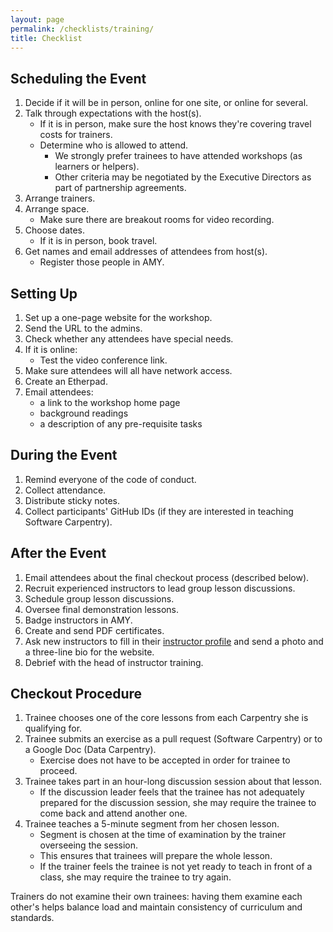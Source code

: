 ```yaml
---
layout: page
permalink: /checklists/training/
title: Checklist
---
```

## Scheduling the Event

1.  Decide if it will be in person, online for one site, or online for several.
1.  Talk through expectations with the host(s).
    *   If it is in person, make sure the host knows they're covering travel costs for trainers.
    *   Determine who is allowed to attend.
        *   We strongly prefer trainees to have attended workshops (as learners or helpers).
        *   Other criteria may be negotiated by the Executive Directors as part of partnership agreements.
1.  Arrange trainers.
1.  Arrange space.
    *   Make sure there are breakout rooms for video recording.
1.  Choose dates.
    *   If it is in person, book travel.
1.  Get names and email addresses of attendees from host(s).
    *   Register those people in AMY.

## Setting Up

1.  Set up a one-page website for the workshop.
1.  Send the URL to the admins.
1.  Check whether any attendees have special needs.
1.  If it is online:
    *   Test the video conference link.
1.  Make sure attendees will all have network access.
1.  Create an Etherpad.
1.  Email attendees:
    *   a link to the workshop home page
    *   background readings
    *   a description of any pre-requisite tasks

## During the Event

1.  Remind everyone of the code of conduct.
1.  Collect attendance.
1.  Distribute sticky notes.
1.  Collect participants' GitHub IDs (if they are interested in teaching Software Carpentry).

## After the Event

1.  Email attendees about the final checkout process (described below).
1.  Recruit experienced instructors to lead group lesson discussions.
1.  Schedule group lesson discussions.
1.  Oversee final demonstration lessons.
1.  Badge instructors in AMY.
1.  Create and send PDF certificates.
1.  Ask new instructors to fill in their [instructor profile][profile]
    and send a photo and a three-line bio for the website.
1.  Debrief with the head of instructor training.

## Checkout Procedure

1.  Trainee chooses one of the core lessons from each Carpentry she is qualifying for.
1.  Trainee submits an exercise as a pull request (Software Carpentry) or to a Google Doc (Data Carpentry).
    *   Exercise does not have to be accepted in order for trainee to proceed.
1.  Trainee takes part in an hour-long discussion session about that lesson.
    *   If the discussion leader feels that the trainee has not adequately prepared for the discussion session,
        she may require the trainee to come back and attend another one.
1.  Trainee teaches a 5-minute segment from her chosen lesson.
    *   Segment is chosen at the time of examination by the trainer overseeing the session.
    *   This ensures that trainees will prepare the whole lesson.
    *   If the trainer feels the trainee is not yet ready to teach in front of a class,
        she may require the trainee to try again.

Trainers do not examine their own trainees:
having them examine each other's helps balance load
and maintain consistency of curriculum and standards.

[profile]: https://amy.software-carpentry.org/workshops/update_profile/
